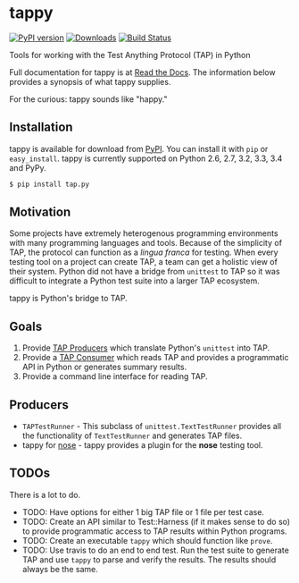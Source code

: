 tappy
=====

[![PyPI version][fury]](https://pypi.python.org/pypi/tap.py)
[![Downloads][pypip]](https://pypi.python.org/pypi/tap.py)
[![Build Status][travis]](https://travis-ci.org/mblayman/tappy)

Tools for working with the Test Anything Protocol (TAP) in Python

Full documentation for tappy is at [Read the Docs][rtd]. The information
below provides a synopsis of what tappy supplies.

For the curious: tappy sounds like "happy."

Installation
------------

tappy is available for download from [PyPI][pypi]. You can install it with
`pip` or `easy_install`. tappy is currently supported on Python 2.6,
2.7, 3.2, 3.3, 3.4 and PyPy.

```bash
$ pip install tap.py
```

Motivation
----------

Some projects have extremely heterogenous programming environments with many
programming languages and tools. Because of the simplicity of TAP, the
protocol can function as a *lingua franca* for testing. When every testing
tool on a project can create TAP, a team can get a holistic view of
their system. Python did not have a bridge from `unittest` to TAP so it was
difficult to integrate a Python test suite into a larger TAP ecosystem.

tappy is Python's bridge to TAP.

Goals
-----

1.  Provide [TAP Producers][produce] which translate Python's `unittest` into
    TAP.
2.  Provide a [TAP Consumer][consume] which reads TAP and provides a
    programmatic API in Python or generates summary results.
3.  Provide a command line interface for reading TAP.

Producers
---------

*   `TAPTestRunner` - This subclass of `unittest.TextTestRunner` provides all
    the functionality of `TextTestRunner` and generates TAP files.
*   tappy for [nose][ns] - tappy provides a plugin for the **nose**
    testing tool.

TODOs
-----

There is a lot to do.

*   TODO: Have options for either 1 big TAP file or 1 file per test case.
*   TODO: Create an API similar to Test::Harness (if it makes sense to do so) to provide programmatic access to TAP results within Python programs.
*   TODO: Create an executable `tappy` which should function like `prove`.
*   TODO: Use travis to do an end to end test. Run the test suite to generate
    TAP and use `tappy` to parse and verify the results. The results should
    always be the same.

[fury]: https://badge.fury.io/py/tap.py.png
[pypip]: https://pypip.in/d/tap.py/badge.png
[travis]: https://travis-ci.org/mblayman/tappy.png?branch=master
[rtd]: http://tappy.readthedocs.org/en/latest/
[pypi]: https://pypi.python.org/pypi/tap.py
[produce]: http://testanything.org/producers.html
[consume]: http://testanything.org/consumers.html
[ns]: https://nose.readthedocs.org/en/latest/
